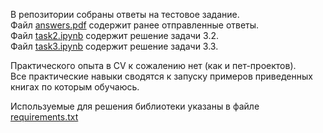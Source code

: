 В репозитории собраны ответы на тестовое задание.  
Файл [answers.pdf](./answers.pdf) содержит ранее отправленные ответы.  
Файл [task2.ipynb](./task2.ipynb) содержит решение задачи 3.2.  
Файл [task3.ipynb](./task3.ipynb) содержит решение задачи 3.3.  

Практического опыта в CV к сожалению нет (как и пет-проектов).  
Все практические навыки сводятся к запуску примеров приведенных книгах по которым обучаюсь.  

Используемые для решения библиотеки указаны в файле [requirements.txt](./requirements.txt)
